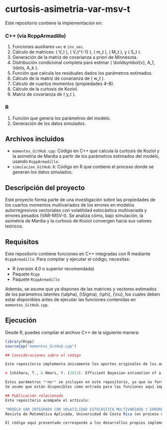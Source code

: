 # curtosis-asimetria-var-msv-t

Este repositorio contiene la implementación en:

### C++ (vía RcppArmadillo)
1. Funciones auxiliares `vec` e `inv_vec`.
2. Cálculo de matrices: \( V_t \), \( V_t^{-1} \), \( m_t \), \( M_t \), y \( S_t \).
3. Generación de la matriz de covarianza a priori de Minnesota.
4. Distribución condicional completa para estimar \( \boldsymbol{v}, A_1, \ldots, A_k \).
5. Función que calcula los residuales dados los parámetros estimados.
6. Cálculo de la matriz de covarianza de \( w_t \).
7. Cálculo de cuartos momentos (propiedades 4–8).
8. Cálculo de la curtosis de Koziol.
9. Matriz de covarianza de \( y_t \).

### R
1. Función que genera los parámetros del modelo.
2. Generación de los datos simulados.
   

## Archivos incluidos

- `momentos_GitHub.cpp`: Código en C++ que calcula la curtosis de Koziol y la asimetría de Mardia a partir de los parámetros estimados del modelo, usando `RcppArmadillo`.
- `simulacion_GitHub.R`: Código en R que contiene el proceso donde se generan los datos simulados.
 

## Descripción del proyecto

Este proyecto forma parte de una investigación sobre las propiedades de los cuartos momentos multivariados de los errores en 
modelos autorregresivos vectoriales con volatilidad estocástica multivariada y errores pesados (VAR-MSV-t). 
Se analiza cómo, bajo simulación, la asimetría de Mardia y la curtosis de Koziol convergen hacia sus valores teóricos.


## Requisitos

Este repositorio contiene funciones en C++ integradas con R mediante `RcppArmadillo`. Para compilar y ejecutar el código, necesitas:

- R (versión 4.0 o superior recomendada)
- Paquete `Rcpp`
- Paquete `RcppArmadillo`

Además, se asume que ya dispones de las matrices y vectores estimados de los parámetros latentes \(\alpha\), \(\Sigma\), \(\phi\), \(\nu\), los cuales deben estar disponibles antes de ejecutar las funciones contenidas en `momentos_GitHub.cpp`.

## Ejecución

Desde R, puedes compilar el archivo C++ de la siguiente manera:

```r
library(Rcpp)
sourceCpp("momentos_GitHub.cpp")

## Consideraciones sobre el código

Este repositorio implementa únicamente los aportes originales de los autores. Los parámetros latentes \(\alpha\), \(\Sigma\), \(\phi\) y \(\nu\), así como su proceso de estimación, provienen del artículo:

> Ishihara, T., & Omori, Y. (2012). Efficient Bayesian estimation of a multivariate stochastic volatility model with cross leverage and heavy-tailed errors. *Computational Statistics and Data Analysis*, 56(11), 3674–3693. https://doi.org/10.1016/j.csda.2010.07.015

Estos parámetros **no** se incluyen en este repositorio, ya que no forman parte de los desarrollos propios de esta investigación (aunque se propone dicha metodología como base para estimarlos).  
Se asume que están disponibles como entrada para las funciones aquí implementadas. Por tanto, **las funciones del archivo `momentos_GitHub.cpp` deben recibir estos valores como insumo** para el cálculo de los momentos de los errores y otras cantidades de interés.

## Publicación relacionada
Este repositorio acompaña el artículo:

"MODELO VAR INTEGRADO CON VOLATILIDAD ESTOCÁSTICA MULTIVARIADA Y ERRORES DE COLA PESADA",
Revista de Matemática Aplicada, Universidad de Costa Rica (en proceso de publicación).

El código aquí presentado corresponde a los desarrollos propios implementados como parte del artículo. Para reproducir completamente los resultados, se deben estimar los parámetros latentes siguiendo la metodología propuesta por Ishihara y Omori (2012), tal como se discute en el artículo.


